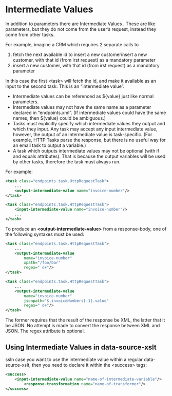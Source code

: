 # Intermediate Values

In addition to parameters there are Intermediate Values . These are like parameters, but they do not come from the user’s request, instead they come from other tasks.

For example, imagine a CRM which requires 2 separate calls to

1. fetch the next available id to insert a new customerinsert a new customer, with that id (from irst request) as a mandatory parameter
2. insert a new customer, with that id (from irst request) as a mandatory parameter

In this case the first \<task> will fetch the id, and make it available as an input to the second task. This is an “intermediate value”.

* Intermediate values can be referenced as ${value} just like normal parameters.
* Intermediate values may not have the same name as a parameter declared in “endpoints.xml”. (If intermediate values could have the same names, then ${value} could be ambiguous.)
* Tasks must explicitly specify which intermediate values they output and which they input. Any task may accept any input intermediate value, however, the output of an intermediate value is task-specific. (For example, HTTP Tasks parse the response, but there is no useful way for an email task to output a variable.)
* A task which outputs intermediate values may not be optional (with if and equals attributes). That is because the output variables will be used by other tasks, therefore the task must always run.

For example:

```xml
<task class="endpoints.task.HttpRequestTask">
    ...
    <output-intermediate-value name="invoice-number"/>
</task>

<task class="endpoints.task.HttpRequestTask">
    <input-intermediate-value name="invoice-number"/>
    ...
</task>
```

To produce an **\<output-intermediate-value>** from a response-body, one of the following syntaxes must be used:

```xml
<task class="endpoints.task.HttpRequestTask">
    ...
    <output-intermediate-value
        name="invoice-number"
        xpath="/foo/bar"
        regex=" d+"/>
</task>

<task class="endpoints.task.HttpRequestTask">
    ...
    <output-intermediate-value
        name="invoice-number"
        jsonpath="$.invoiceNumbers[:1].value"
        regex=" d+"/>
</task>
```

The former requires that the result of the response be XML, the latter that it be JSON. No attempt is made to convert the response between XML and JSON. The regex attribute is optional.

## Using Intermediate Values in data-source-xslt

ssIn case you want to use the intermediate value within a regular data-source-xslt, then you need to declare it within the \<success> tags:

```xml
<success>
    <input-intermediate-value name="name-of-intermediate-variable"/>
        <response-transformation name="name-of-transformer"/>
</success>
```
